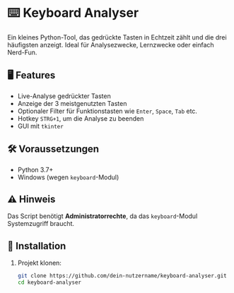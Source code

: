 # ⌨️ Keyboard Analyser

Ein kleines Python-Tool, das gedrückte Tasten in Echtzeit zählt und die drei häufigsten anzeigt. Ideal für Analysezwecke, Lernzwecke oder einfach Nerd-Fun.

## 🖥️ Features

- Live-Analyse gedrückter Tasten
- Anzeige der 3 meistgenutzten Tasten
- Optionaler Filter für Funktionstasten wie `Enter`, `Space`, `Tab` etc.
- Hotkey `STRG+1`, um die Analyse zu beenden
- GUI mit `tkinter`

## 🛠️ Voraussetzungen

- Python 3.7+
- Windows (wegen `keyboard`-Modul)

## ⚠️ Hinweis

Das Script benötigt **Administratorrechte**, da das `keyboard`-Modul Systemzugriff braucht.

## 🚀 Installation

1. Projekt klonen:
   ```bash
   git clone https://github.com/dein-nutzername/keyboard-analyser.git
   cd keyboard-analyser
